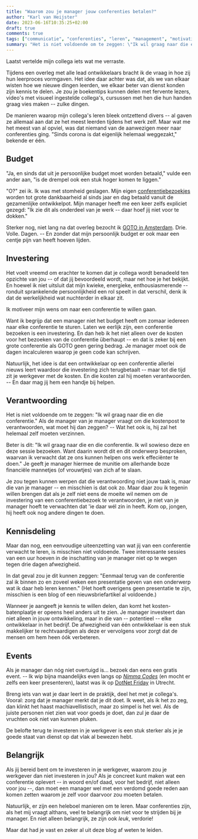 ```yaml
---
title: "Waarom zou je manager jouw conferenties betalen?"
author: "Karl van Heijster"
date: 2023-06-16T10:35:25+02:00
draft: true
comments: true
tags: ["communicatie", "conferenties", "leren", "management", "motivatie", "professionaliteit", "waardering", "werkplezier", "zelfstudie"]
summary: "Het is niet voldoende om te zeggen: \"Ik wil graag naar die en die conferentie.\" Als de manager van je manager vraagt om die kostenpost te verantwoorden, wat moet hij dan zeggen?"
---
```


Laatst vertelde mijn collega iets wat me verraste.


Tijdens een overleg met alle lead ontwikkelaars bracht ik de vraag in hoe zij hun leerproces vormgaven. Het idee daar achter was dat, als we van elkaar wisten hoe we nieuwe dingen leerden, we elkaar beter van dienst konden zijn kennis te delen. Je zou je boekentips kunnen delen met fervente lezers, video's met visueel ingestelde collega's, cursussen met hen die hun handen graag vies maken -- zulke dingen.


De manieren waarop mijn collega's leren bleek ontzettend divers -- al gaven ze allemaal aan dat ze het meest leerden tijdens het werk zelf. Maar wat me het meest van al opviel, was dat niemand van de aanwezigen meer naar conferenties ging. "Sinds corona is dat eigenlijk helemaal weggezakt," bekende er één.


## Budget


"Ja, en sinds dat uit je persoonlijke budget moet worden betaald," vulde een ander aan, "is de drempel ook een stuk hoger komen te liggen."


"O?" zei ik. Ik was met stomheid geslagen. Mijn eigen [conferentiebezoekjes](/tags/conferenties/ "Blogs met de tag 'conferenties'") worden tot grote dankbaarheid al sinds jaar en dag betaald vanuit de gezamenlijke ontwikkelpot. Mijn manager heeft me een keer zelfs expliciet gezegd: "Ik zie dit als onderdeel van je werk -- daar hoef jij niet voor te dokken."


Sterker nog, niet lang na dat overleg bezocht ik [GOTO in Amsterdam](https://gotoams.nl/2023). Drie. Volle. Dagen. -- En zonder dat mijn persoonlijk budget er ook maar een centje pijn van heeft hoeven lijden.


## Investering


Het voelt vreemd om erachter te komen dat je collega wordt benadeeld ten opzichte van jou -- of dat jij bevoordeeld wordt, maar net hoe je het bekijkt. En hoewel ik niet uitsluit dat mijn kwieke, energieke, enthousiasmerende -- ronduit sprankelende persoonlijkheid een rol speelt in dat verschil, denk ik dat de werkelijkheid wat nuchterder in elkaar zit.


Ik motiveer mijn wens om naar een conferentie te willen gaan.


Want ik begrijp dat een manager niet het budget heeft om zomaar iedereen naar elke conferentie te sturen. Laten we eerlijk zijn, een conferentie bezoeken is een investering. En dan heb ik het niet alleen over de kosten voor het bezoeken van de conferentie überhaupt -- en dat is zeker bij een grote conferentie als GOTO geen gering bedrag. Je manager moet ook de dagen incalculeren waarop je geen code kan schrijven.


Natuurlijk, het idee is dat een ontwikkelaar op een conferentie allerlei nieuws leert waardoor die investering zich terugbetaalt -- maar tot die tijd zit je werkgever met de kosten. En die kosten zal hij moeten verantwoorden. -- En daar mag jij hem een handje bij helpen. 


## Verantwoording


Het is niet voldoende om te zeggen: "Ik wil graag naar die en die conferentie." Als de manager van je manager vraagt om die kostenpost te verantwoorden, wat moet hij dan zeggen? -- Wat het ook is, hij zal het helemaal zelf moeten verzinnen.


Beter is dit: "Ik wil graag naar die en die conferentie. Ik wil sowieso deze en deze sessie bezoeken. Want daarin wordt dit en dit onderwerp besproken, waarvan ik verwacht dat ze ons kunnen helpen ons werk effeciënter te doen." Je geeft je manager hiermee de munitie om allerhande boze financiële mannetjes (of vrouwtjes) van zich af te slaan.


Je zou tegen kunnen werpen dat die verantwoording niet jouw taak is, maar die van je manager -- en misschien is dat ook zo. Maar daar zou ik tegenin willen brengen dat als je zelf niet eens de moeite wil nemen om de investering van een conferentiebezoek te verantwoorden, je niet van je manager hoeft te verwachten dat 'ie daar wél zin in heeft. Kom op, jongen, hij heeft ook nog andere dingen te doen.


## Kennisdeling


Maar dan nog, een eenvoudige uiteenzetting van wat jij van een conferentie verwacht te leren, is misschien niet voldoende. Twee interessante sessies van een uur hoeven in de inschatting van je manager niet op te wegen tegen drie dagen afwezigheid.  


In dat geval zou je dit kunnen zeggen: "Eenmaal terug van de conferentie zal ik binnen zo en zoveel weken een presentatie geven van een onderwerp wat ik daar heb leren kennen." (Het hoeft overigens geen presentatie te zijn, misschien is een blog of een nieuwsbriefartikel al voldoende.)


Wanneer je aangeeft je kennis te willen delen, dan komt het kosten-batenplaatje er opeens heel anders uit te zien. Je manager investeert dan niet alleen in jouw ontwikkeling, maar in die van -- potentieel -- elke ontwikkelaar in het bedrijf. De afwezigheid van één ontwikkelaar is een stuk makkelijker te rechtvaardigen als deze er vervolgens voor zorgt dat de mensen om hem heen óók verbeteren.


## Events


Als je manager dan nóg niet overtuigd is... bezoek dan eens een gratis event. -- Ik wip bijna maandelijks even langs op [*Nimma Codes*](https://www.nimma.codes/) (en mocht er zelfs een keer presenteren), laatst was ik op [DotNet Friday](https://dotnetfriday.nl/) in Utrecht.


Breng iets van wat je daar leert in de praktijk, deel het met je collega's. Vooral: zorg dat je manager merkt dat je dit doet. Ik weet, als ik het zo zeg, dan klinkt het haast machiavellistisch, maar zo simpel is het wel. Als de juiste personen niet zien wat voor goeds je doet, dan zul je daar de vruchten ook niet van kunnen pluken. 


De belofte terug te investeren in je werkgever is een stuk sterker als je je goede staat van dienst op dat vlak al bewezen hebt. 


## Belangrijk


Als jij bereid bent om te investeren in je werkgever, waarom zou je werkgever dan niet investeren in jou? Als je concreet kunt maken wat een conferentie oplevert -- in woord en/of daad, voor het bedrijf, niet alleen voor jou --, dan moet een manager wel met een verdomd goede reden aan komen zetten waarom je zelf voor daarvoor zou moeten betalen. 


Natuurlijk, er zijn een heleboel manieren om te leren. Maar conferenties zijn, als het mij vraagt althans, veel te belangrijk om niet voor te strijden bij je manager. En niet alleen belangrijk, ze zijn ook *leuk*, verdorie!


Maar dat had je vast en zeker al uit deze blog af weten te leiden.
